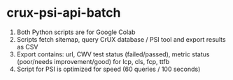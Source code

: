# crux-psi-api-batch
1. Both Python scripts are for Google Colab
2. Scripts fetch sitemap, query CrUX database / PSI tool and export results as CSV
3. Export contains: url, CWV test status (failed/passed), metric status (poor/needs improvement/good) for lcp, cls, fcp, ttfb 
4. Script for PSI is optimized for speed (60 queries / 100 seconds)
